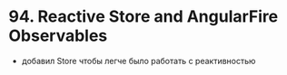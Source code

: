 # 94. Reactive Store and AngularFire Observables

- добавил Store чтобы легче было работать с реактивностью
